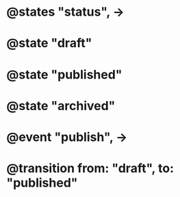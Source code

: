 # @states "status", ->
#   @state "draft"
#   @state "published"
#   @state "archived"
#   
#   @event "publish", ->
#     @transition from: "draft", to: "published"
